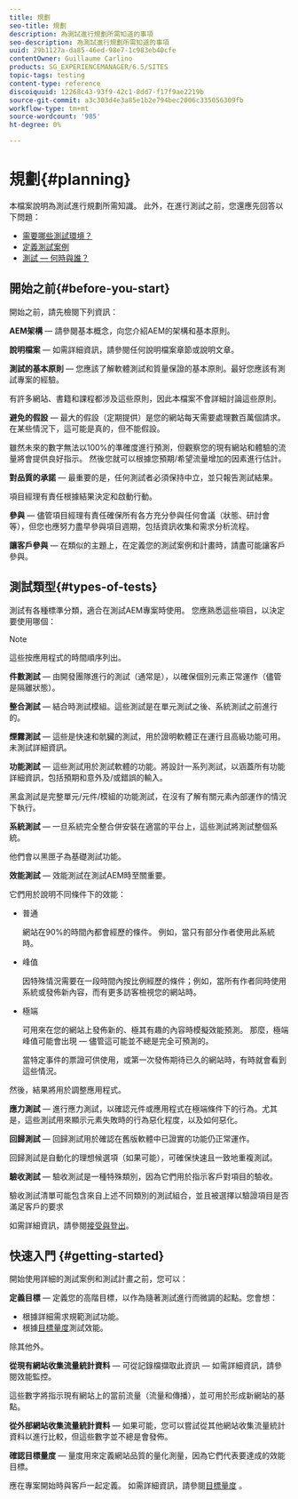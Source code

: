 ```yaml
---
title: 規劃
seo-title: 規劃
description: 為測試進行規劃所需知道的事項
seo-description: 為測試進行規劃所需知道的事項
uuid: 29b1127a-da85-46ed-98e7-1c983eb40cfe
contentOwner: Guillaume Carlino
products: SG_EXPERIENCEMANAGER/6.5/SITES
topic-tags: testing
content-type: reference
discoiquuid: 12268c43-93f9-42c1-8dd7-f17f9ae2219b
source-git-commit: a3c303d4e3a85e1b2e794bec2006c335056309fb
workflow-type: tm+mt
source-wordcount: '985'
ht-degree: 0%

---
```



# 規劃{#planning}

本檔案說明為測試進行規劃所需知識。 此外，在進行測試之前，您還應先回答以下問題：

* [需要哪些測試環境？](/help/sites-developing/test-environments.md)
* [定義測試案例](/help/sites-developing/test-cases.md)
* [測試 — 何時與誰？](/help/sites-developing/when-who.md)

## 開始之前{#before-you-start}

開始之前，請先檢閱下列資訊：

**AEM架構**  — 請參閱基本概念，向您介紹AEM的架構和基本原則。

**說明檔案**  — 如需詳細資訊，請參閱任何說明檔案章節或說明文章。

**測試的基本原則**  — 您應該了解軟體測試和質量保證的基本原則。最好您應該有測試專案的經驗。

有許多網站、書籍和課程都涉及這些原則，因此本檔案不會詳細討論這些原則。

**避免的假設**  — 最大的假設（定期提供）是您的網站每天需要處理數百萬個請求。在某些情況下，這可能是真的，但不能假設。

雖然未來的數字無法以100%的準確度進行預測，但觀察您的現有網站和體驗的流量將會提供良好指示。 然後您就可以根據您預期/希望流量增加的因素進行估計。

**對品質的承諾**  — 最重要的是，任何測試者必須保持中立，並只報告測試結果。

項目經理有責任根據結果決定和啟動行動。

**參與**  — 儘管項目經理有責任確保所有各方充分參與任何會議（狀態、研討會等），但您也應努力盡早參與項目週期，包括資訊收集和需求分析流程。

**讓客戶參與**  — 在類似的主題上，在定義您的測試案例和計畫時，請盡可能讓客戶參與。

## 測試類型{#types-of-tests}

測試有各種標準分類，適合在測試AEM專案時使用。 您應熟悉這些項目，以決定要使用哪個：

>[!NOTE]
>
>這些按應用程式的時間順序列出。

**件數測試**  — 由開發團隊進行的測試（通常是），以確保個別元素正常運作（儘管是隔離狀態）。

**整合測試**  — 結合時測試模組。這些測試是在單元測試之後、系統測試之前進行的。

**煙霧測試**  — 這些是快速和骯臟的測試，用於證明軟體正在運行且高級功能可用。未測試詳細資訊。

**功能測試**  — 這些測試用於測試軟體的功能。將設計一系列測試，以涵蓋所有功能詳細資訊，包括預期和意外及/或錯誤的輸入。

黑盒測試是完整單元/元件/模組的功能測試，在沒有了解有關元素內部運作的情況下執行。

**系統測試**  — 一旦系統完全整合併安裝在適當的平台上，這些測試將測試整個系統。

他們會以黑匣子為基礎測試功能。

**效能測試**  — 效能測試在測試AEM時至關重要。

它們用於說明不同條件下的效能：

* 普通

   網站在90%的時間內都會經歷的條件。 例如，當只有部分作者使用此系統時。

* 峰值

   因特殊情況需要在一段時間內按比例經歷的條件；例如，當所有作者同時使用系統或發佈新內容，而有更多訪客檢視您的網站時。

* 極端

   可用來在您的網站上發佈新的、極其有趣的內容時模擬效能預測。 那麼，極端峰值可能會出現 — 儘管這可能並不總是完全可預測的。

   當特定事件的票證可供使用，或第一次發佈期待已久的網站時，有時就會看到這些情況。

然後，結果將用於調整應用程式。

**應力測試**  — 進行應力測試，以確認元件或應用程式在極端條件下的行為。尤其是，這些測試用來顯示元素失敗時的行為惡化程度，以及如何惡化。

**回歸測試**  — 回歸測試用於確認在舊版軟體中已證實的功能仍正常運作。

回歸測試是自動化的理想候選項（如果可能），可確保快速且一致地重複測試。

**驗收測試**  — 驗收測試是一種特殊類別，因為它們用於指示客戶對項目的驗收。

驗收測試清單可能包含來自上述不同類別的測試組合，並且被選擇以驗證項目是否滿足客戶的要求

如需詳細資訊，請參閱[接受與登出](/help/sites-developing/acceptance-signoff.md)。

## 快速入門 {#getting-started}

開始使用詳細的測試案例和測試計畫之前，您可以：

**定義目標**  — 定義您的高階目標，以作為隨著測試進行而微調的起點。您會想：

* 根據詳細需求規範測試功能。
* 根據[目標量度](/help/managing/best-practices-further-reference.md#key-performance-indicators-and-target-metrics)測試效能。

除其他外。

**從現有網站收集流量統計資料**  — 可從記錄檔擷取此資訊 — 如需詳細資訊，請參閱效能監控。

這些數字將指示現有網站上的當前流量（流量和傳播），並可用於形成新網站的基點。

**從外部網站收集流量統計資料**  — 如果可能，您可以嘗試從其他網站收集流量統計資料以進行比較，但這些數字並不總是會發佈。

**確認目標量度**  — 量度用來定義網站品質的量化測量，因為它們代表要達成的效能目標。

應在專案開始時與客戶一起定義。 如需詳細資訊，請參閱[目標量度](/help/sites-developing/planning.md) 。
